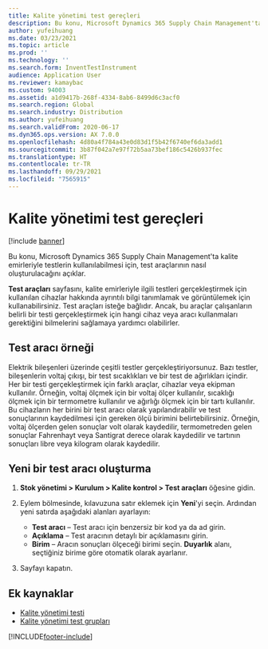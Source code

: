 ```yaml
---
title: Kalite yönetimi test gereçleri
description: Bu konu, Microsoft Dynamics 365 Supply Chain Management'ta kalite emirleriyle testlerin kullanılabilmesi için, test araçlarının nasıl oluşturulacağını açıklar.
author: yufeihuang
ms.date: 03/23/2021
ms.topic: article
ms.prod: ''
ms.technology: ''
ms.search.form: InventTestInstrument
audience: Application User
ms.reviewer: kamaybac
ms.custom: 94003
ms.assetid: a1d9417b-268f-4334-8ab6-8499d6c3acf0
ms.search.region: Global
ms.search.industry: Distribution
ms.author: yufeihuang
ms.search.validFrom: 2020-06-17
ms.dyn365.ops.version: AX 7.0.0
ms.openlocfilehash: 4d80a4f784a43e0d83d1f5b42f6740ef6da3add1
ms.sourcegitcommit: 3b87f042a7e97f72b5aa73bef186c5426b937fec
ms.translationtype: HT
ms.contentlocale: tr-TR
ms.lasthandoff: 09/29/2021
ms.locfileid: "7565915"
---
```

# <a name="quality-management-test-instruments"></a>Kalite yönetimi test gereçleri

[!include [banner](../includes/banner.md)]

Bu konu, Microsoft Dynamics 365 Supply Chain Management'ta kalite emirleriyle testlerin kullanılabilmesi için, test araçlarının nasıl oluşturulacağını açıklar.

**Test araçları** sayfasını, kalite emirleriyle ilgili testleri gerçekleştirmek için kullanılan cihazlar hakkında ayrıntılı bilgi tanımlamak ve görüntülemek için kullanabilirsiniz. Test araçları isteğe bağlıdır. Ancak, bu araçlar çalışanların belirli bir testi gerçekleştirmek için hangi cihaz veya aracı kullanmaları gerektiğini bilmelerini sağlamaya yardımcı olabilirler.

## <a name="test-instrument-example"></a>Test aracı örneği

Elektrik bileşenleri üzerinde çeşitli testler gerçekleştiriyorsunuz. Bazı testler, bileşenlerin voltaj çıkışı, bir test sıcaklıkları ve bir test de ağırlıkları içindir. Her bir testi gerçekleştirmek için farklı araçlar, cihazlar veya ekipman kullanılır. Örneğin, voltaj ölçmek için bir voltaj ölçer kullanılır, sıcaklığı ölçmek için bir termometre kullanılır ve ağırlığı ölçmek için bir tartı kullanılır. Bu cihazların her birini bir test aracı olarak yapılandırabilir ve test sonuçlarının kaydedilmesi için gereken ölçü birimini belirtebilirsiniz. Örneğin, voltaj ölçerden gelen sonuçlar volt olarak kaydedilir, termometreden gelen sonuçlar Fahrenhayt veya Santigrat derece olarak kaydedilir ve tartının sonuçları libre veya kilogram olarak kaydedilir.

## <a name="create-a-test-instrument"></a>Yeni bir test aracı oluşturma

1. **Stok yönetimi \> Kurulum \> Kalite kontrol \> Test araçları** öğesine gidin.
1. Eylem bölmesinde, kılavuzuna satır eklemek için **Yeni**'yi seçin. Ardından yeni satırda aşağıdaki alanları ayarlayın:

    - **Test aracı** – Test aracı için benzersiz bir kod ya da ad girin.
    - **Açıklama** – Test aracının detaylı bir açıklamasını girin.
    - **Birim** – Aracın sonuçları ölçeceği birimi seçin. **Duyarlık** alanı, seçtiğiniz birime göre otomatik olarak ayarlanır.

1. Sayfayı kapatın.

## <a name="additional-resources"></a>Ek kaynaklar

- [Kalite yönetimi testi](quality-tests.md)
- [Kalite yönetimi test grupları](quality-test-groups.md)

[!INCLUDE[footer-include](../../includes/footer-banner.md)]

